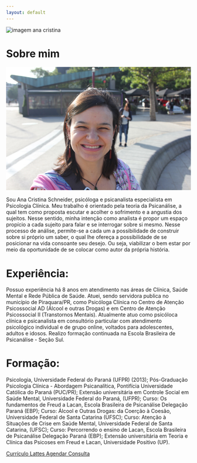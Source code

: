 ```yaml
---
layout: default
---
```


![imagem ana cristina](/images/livros.jpg)

# Sobre mim

![imagem ana cristina](/images/anacristina.jpg)


Sou Ana Cristina Schneider, psicóloga e psicanalista especialista em Psicologia Clínica. Meu trabalho é orientado pela teoria da Psicanálise, a qual tem como proposta escutar e acolher o sofrimento e a angustia dos sujeitos. Nesse sentido, minha intenção como analista é propor um espaço propício a cada sujeito para falar e se interrogar sobre si mesmo. Nesse processo de análise, permite-se a cada um a possibilidade de construir sobre si próprio um saber, o qual lhe ofereça a possibilidade de se posicionar na vida consoante seu desejo. Ou seja, viabilizar o bem estar por meio da oportunidade de se colocar como autor da própria história.


# Experiência:

 Possuo experiência há 8 anos em atendimento nas áreas de Clínica, Saúde Mental e Rede Pública de Saúde. Atuei, sendo servidora publica no município de Piraquara/PR, como Psicóloga Clínica no Centro de Atenção Psicossocial AD (Álcool e outras Drogas) e em Centro de Atenção Psicossocial II (Transtornos Mentais). Atualmente atuo como psicóloca clínica e psicanalista em consultório particular com atendimento psicológico individual e de grupo online, voltados para adolescentes, adultos e idosos. Realizo formação continuada na Escola Brasileira de Psicanálise - Seção Sul.

# Formação:

Psicologia, Universidade Federal do Paraná (UFPR) (2013);
Pós-Graduação Psicologia Clínica - Abordagem Psicanalítica, Pontifícia Universidade Católica do Paraná (PUC/PR);
Extensão universitária em Controle Social em Saúde Mental, Universidade Federal do Paraná, (UFPR);
Curso: Os fundamentos de Freud a Lacan, Escola Brasileira de Psicanálise Delegação Paraná (EBP);
Curso: Álcool e Outras Drogas: da Coerção à Coesão, Universidade Federal de Santa Catarina (UFSC);
Curso: Atenção à Situações de Crise em Saúde Mental, Universidade Federal de Santa Catarina, (UFSC);
Curso: Percorrendo o ensino de Lacan, Escola Brasileira de Psicanálise Delegação Paraná (EBP);
Extensão universitária em Teoria e Clínica das Psicoses em Freud e Lacan, Universidade Positivo (UP).

<a href="http://lattes.cnpq.br/7350355501479055" class="button" target="_blank">
Currículo Lattes
</a>


<a href="http://ana.cristinask.com/contato/" class="button">
Agendar Consulta
</a>
